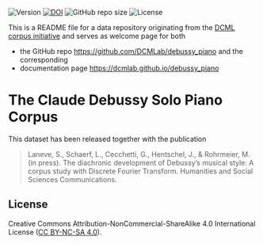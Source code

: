 ![Version](https://img.shields.io/github/v/release/DCMLab/debussy_piano?display_name=tag)
[![DOI](https://zenodo.org/badge/563844953.svg)](https://zenodo.org/badge/latestdoi/563844953)
![GitHub repo size](https://img.shields.io/github/repo-size/DCMLab/debussy_piano)
![License](https://img.shields.io/badge/license-CC%20BY--NC--SA%204.0-9cf)


This is a README file for a data repository originating from the [DCML corpus initiative](https://github.com/DCMLab/dcml_corpora)
and serves as welcome page for both 

* the GitHub repo https://github.com/DCMLab/debussy_piano and the corresponding
* documentation page https://dcmlab.github.io/debussy_piano

# The Claude Debussy Solo Piano Corpus

This dataset has been released together with the publication

> Laneve, S., Schaerf, L., Cecchetti, G., Hentschel, J., & Rohrmeier, M. (in press). The diachronic development of Debussy’s musical style: A corpus study with Discrete Fourier Transform. Humanities and Social Sciences Communications.


## License

Creative Commons Attribution-NonCommercial-ShareAlike 4.0 International License ([CC BY-NC-SA 4.0](https://creativecommons.org/licenses/by-nc-sa/4.0/)).
